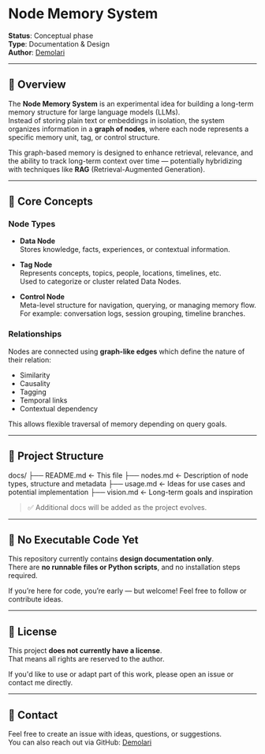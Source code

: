 # Node Memory System

**Status**: Conceptual phase  
**Type**: Documentation & Design  
**Author**: [Demolari](https://github.com/Demolari)

---

## 📌 Overview

The **Node Memory System** is an experimental idea for building a long-term memory structure for large language models (LLMs).  
Instead of storing plain text or embeddings in isolation, the system organizes information in a **graph of nodes**, where each node represents a specific memory unit, tag, or control structure.

This graph-based memory is designed to enhance retrieval, relevance, and the ability to track long-term context over time — potentially hybridizing with techniques like **RAG** (Retrieval-Augmented Generation).

---

## 🧠 Core Concepts

### Node Types

- **Data Node**  
  Stores knowledge, facts, experiences, or contextual information.

- **Tag Node**  
  Represents concepts, topics, people, locations, timelines, etc.  
  Used to categorize or cluster related Data Nodes.

- **Control Node**  
  Meta-level structure for navigation, querying, or managing memory flow.  
  For example: conversation logs, session grouping, timeline branches.

### Relationships

Nodes are connected using **graph-like edges** which define the nature of their relation:
- Similarity
- Causality
- Tagging
- Temporal links
- Contextual dependency

This allows flexible traversal of memory depending on query goals.

---

## 📂 Project Structure

docs/ 
├── README.md        ← This file 
├── nodes.md         ← Description of node types, structure and metadata 
├── usage.md         ← Ideas for use cases and potential implementation 
├── vision.md        ← Long-term goals and inspiration

> ✅ Additional docs will be added as the project evolves.

---

## 🚫 No Executable Code Yet

This repository currently contains **design documentation only**.  
There are **no runnable files or Python scripts**, and no installation steps required.

If you’re here for code, you’re early — but welcome! Feel free to follow or contribute ideas.

---

## 📝 License

This project **does not currently have a license**.  
That means all rights are reserved to the author.

If you'd like to use or adapt part of this work, please open an issue or contact me directly.

---

## 🙋 Contact

Feel free to create an issue with ideas, questions, or suggestions.  
You can also reach out via GitHub: [Demolari](https://github.com/Demolari)